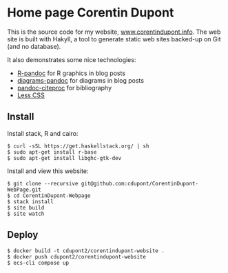 Home page Corentin Dupont
=========================

This is the source code for my website, www.corentindupont.info.
The web site is built with Hakyll, a tool to generate static web sites backed-up on Git (and no database).

It also demonstrates some nice technologies:

- [R-pandoc](http://www.corentindupont.info/blog/posts/Programming/2015-09-14-diagrams.html) for R graphics in blog posts
- [diagrams-pandoc](http://www.corentindupont.info/blog/posts/Programming/2015-09-14-diagrams.html) for diagrams in blog posts
- [pandoc-citeproc](http://www.corentindupont.info/blog/posts/Programming/2014-12-10-This-Blog.html) for bibliography
- [Less CSS](http://lesscss.org/)

Install
-------

Install stack, R and cairo:

```
$ curl -sSL https://get.haskellstack.org/ | sh
$ sudo apt-get install r-base
$ sudo apt-get install libghc-gtk-dev
```

Install and view this website:
```
$ git clone --recursive git@github.com:cdupont/CorentinDupont-WebPage.git
$ cd CorentinDupont-Webpage
$ stack install
$ site build
$ site watch
```

Deploy
------

```
$ docker build -t cdupont2/corentindupont-website .
$ docker push cdupont2/corentindupont-website
$ ecs-cli compose up
```
